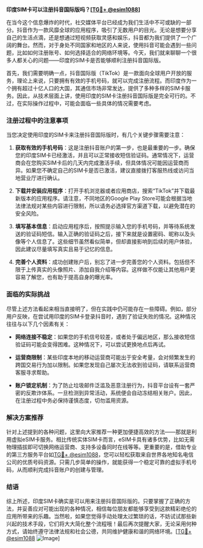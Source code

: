 **印度SIM卡可以注册抖音国际版吗？[[TG💪+ @esim1088](https://t.me/s/esim1088)]**

在当今这个信息爆炸的时代，社交媒体平台已经成为我们生活中不可或缺的一部分。抖音作为一款风靡全球的应用程序，吸引了无数用户的目光。无论是想要分享自己的生活点滴，还是想通过短视频获取灵感和娱乐，抖音都为我们提供了一个广阔的舞台。然而，对于身处不同国家和地区的人来说，使用抖音可能会遇到一些问题，比如如何注册账号、如何选择适合的网络环境等。今天，我们就来聊聊一个很多人都关心的问题——印度的SIM卡是否能够顺利注册抖音国际版。

首先，我们需要明确一点，抖音国际版（TikTok）是一款面向全球用户开放的服务，理论上来说，只要拥有有效的手机号码，就可以完成注册流程。而印度作为一个拥有超过十亿人口的大国，其通信市场非常发达，提供了多种多样的SIM卡服务。因此，从技术层面上讲，使用印度的SIM卡注册抖音国际版是完全可行的。不过，在实际操作过程中，可能会面临一些具体的情况需要考虑。

### 注册过程中的注意事项

当您决定使用印度的SIM卡来注册抖音国际版时，有几个关键步骤需要注意：

1. **获取有效的手机号码**：这是注册抖音账户的第一步，也是最重要的一步。确保您的印度SIM卡已经激活，并且可以正常接收短信验证码。通常情况下，运营商会在您购买SIM卡后的几天内完成激活手续，但具体情况可能因运营商而异。如果您不确定自己的SIM卡是否已激活，建议直接拨打客服热线或访问当地营业厅进行确认。

2. **下载并安装应用程序**：打开手机浏览器或者应用商店，搜索“TikTok”并下载最新版本的应用程序。请注意，不同地区的Google Play Store可能会根据当地法律法规对某些内容进行限制，所以请务必选择官方渠道下载，以避免潜在的安全风险。

3. **填写基本信息**：启动应用程序后，按照提示输入您的手机号码，并等待系统发送的验证码短信。输入正确的验证码之后，接下来就是设置密码、昵称以及头像等个人信息了。这些细节虽然看似简单，但却直接影响到后续的用户体验，因此建议尽量填写真实且易于记忆的信息。

4. **完善个人资料**：成功创建账户后，别忘了进一步完善您的个人资料。包括但不限于上传真实的头像照片、添加自我介绍等内容。这样做不仅能让其他用户更容易了解您，也有助于提高自身的曝光率。

### 面临的实际挑战

尽管上述方法看起来相当直接明了，但在实践中仍可能存在一些障碍。例如，部分用户反映，在尝试用印度的SIM卡登录抖音时，遇到了验证失败的情况。这种情况往往与以下几个因素有关：

- **网络连接不稳定**：如果您的手机信号较差，或者处于偏远地区，那么接收短信验证码可能会变得困难。这种情况下，可以尝试更换地点后再试。
  
- **运营商限制**：某些印度本地的移动运营商可能出于安全考量，会对频繁发生的跨国交易行为加以限制。如果您发现自己屡次无法收到验证码，请联系运营商客服寻求帮助。

- **账户锁定机制**：为了防止垃圾邮件泛滥及恶意注册行为，抖音平台设有一套严密的反欺诈体系。一旦检测到异常活动，系统便会自动冻结相关账户。因此，在注册过程中务必保持谨慎态度，切勿滥用资源。

### 解决方案推荐

针对上述提到的各种问题，这里向大家推荐一种更加便捷高效的方法——那就是利用虚拟eSIM卡服务。相比传统实体SIM卡而言，eSIM卡具有诸多优势，比如无需物理插拔即可切换网络运营商、支持多设备同时在线等等。更重要的是，借助专业的第三方服务平台如[TG💪+ @esim1088](https://t.me/s/esim1088)，您可以轻松获取来自世界各地知名电信公司的优质号码资源。只需几步简单的操作，就能获得一个稳定可靠的虚拟手机号码，从而顺利完成抖音账户的创建与管理。

### 结语

综上所述，印度SIM卡确实是可以用来注册抖音国际版的。只要掌握了正确的方法，并妥善应对可能出现的各种情况，相信每位朋友都能够享受到这款精彩绝伦的应用所带来的乐趣。当然啦，如果您觉得手动处理太过繁琐的话，不妨试试那些新兴起的技术手段，它们将大大简化整个流程哦！最后再次提醒大家，无论采用何种方式，请始终遵守法律法规和社会公德，共同维护健康和谐的网络环境。[[TG💪+ @esim1088](https://t.me/s/esim1088) ![Image](https://i.postimg.cc/4NQfJmqS/Snipaste-2025-05-13-00-14-12.png)]
